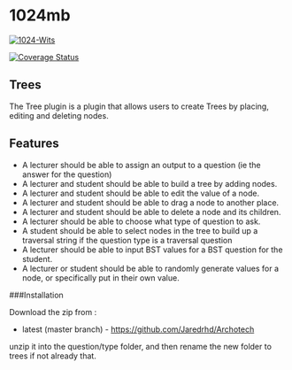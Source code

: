 # 1024mb

[![1024-Wits](https://app.circleci.com/pipelines/github/1024mb-Wits/moodle_plugin/AVL_widget.svg?style=shield&circle-token=bcc0c991b58c4207ef061a9a5ee69ce3fdfa36bb)](https://app.circleci.com/pipelines/github/1024mb-Wits/moodle_plugin)

[![Coverage Status](https://coveralls.io/repos/github/Jaredrhd/Archotech/badge.svg)](https://coveralls.io/github/Jaredrhd/Archotech)


Trees
----------------------

The Tree plugin is a plugin that allows users to create Trees by placing, editing and deleting nodes.

Features
---------------------

* A lecturer should be able to assign an output to a question (ie the answer for the question)
* A lecturer and student should be able to build a tree by adding nodes.
* A lecturer and student should be able to edit the value of a node.
* A lecturer and student should be able to drag a node to another place.
* A lecturer and student should be able to delete a node and its children.
* A lecturer should be able to choose what type of question to ask.
* A student should be able to select nodes in the tree to build up a traversal string if the question type is a traversal question
* A lecturer should be able to input BST values for a BST question for the student.
* A lecturer or student should be able to randomly generate values for a node, or specifically put in their own value.

###Installation

Download the zip from :

* latest (master branch) - https://github.com/Jaredrhd/Archotech

unzip it into the question/type folder, and then rename the new folder to trees if not already that.
